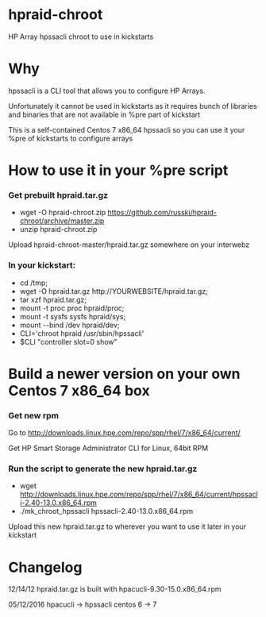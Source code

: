 hpraid-chroot
=============
HP Array hpssacli chroot to use in kickstarts

# Why
hpssacli is a CLI tool that allows you to configure HP Arrays.

Unfortunately it cannot be used in kickstarts as it requires bunch of libraries and binaries that are not available in %pre part of kickstart 

This is a self-contained Centos 7 x86_64 hpssacli so you can use it your %pre of kickstarts to configure arrays

# How to use it in your %pre script

### Get prebuilt hpraid.tar.gz
* wget -O hpraid-chroot.zip https://github.com/russki/hpraid-chroot/archive/master.zip
* unzip hpraid-chroot.zip

Upload hpraid-chroot-master/hpraid.tar.gz somewhere on your interwebz

### In your kickstart:
* cd /tmp;
* wget -O hpraid.tar.gz http://YOURWEBSITE/hpraid.tar.gz;
* tar xzf hpraid.tar.gz;
* mount -t proc proc hpraid/proc;
* mount -t sysfs sysfs hpraid/sys;
* mount --bind /dev hpraid/dev;
* CLI='chroot hpraid /usr/sbin/hpssacli'
* $CLI "controller slot=0 show"

# Build a newer version on your own Centos 7 x86_64 box

### Get new rpm

Go to http://downloads.linux.hpe.com/repo/spp/rhel/7/x86_64/current/

Get HP Smart Storage Administrator CLI for Linux, 64bit RPM

### Run the script to generate the new hpraid.tar.gz

* wget http://downloads.linux.hpe.com/repo/spp/rhel/7/x86_64/current/hpssacli-2.40-13.0.x86_64.rpm
* ./mk_chroot_hpssacli hpssacli-2.40-13.0.x86_64.rpm

Upload this new hpraid.tar.gz to wherever you want to use it later in your kickstart

# Changelog
12/14/12 hpraid.tar.gz is built with hpacucli-9.30-15.0.x86_64.rpm

05/12/2016 hpacucli  -> hpssacli  centos 6 -> 7
